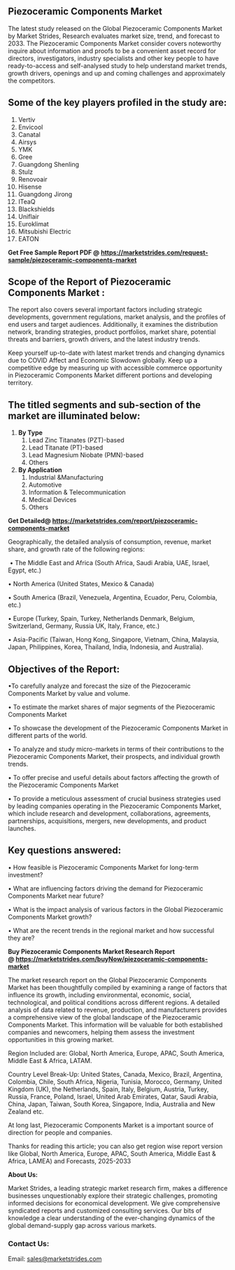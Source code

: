 <h2>Piezoceramic Components Market</h2>
<p>The latest study released on the Global Piezoceramic Components Market by Market Strides, Research evaluates market size, trend, and forecast to 2033. The Piezoceramic Components Market consider covers noteworthy inquire about information and proofs to be a convenient asset record for directors, investigators, industry specialists and other key people to have ready-to-access and self-analysed study to help understand market trends, growth drivers, openings and up and coming challenges and approximately the competitors.</p>
<h2>Some of the key players profiled in the study are:</h2>
<ol>
<li>Vertiv</li>
<li>Envicool</li>
<li>Canatal</li>
<li>Airsys</li>
<li>YMK</li>
<li>Gree</li>
<li>Guangdong Shenling</li>
<li>Stulz</li>
<li>Renovoair</li>
<li>Hisense</li>
<li>Guangdong Jirong</li>
<li>ITeaQ</li>
<li>Blackshields</li>
<li>Uniflair</li>
<li>Euroklimat</li>
<li>Mitsubishi Electric</li>
<li>EATON</li>
</ol>
<p><strong>Get Free Sample Report PDF @ <a href="https://marketstrides.com/request-sample/piezoceramic-components-market">https://marketstrides.com/request-sample/piezoceramic-components-market</a></strong></p>
<h2>Scope of the Report of Piezoceramic Components Market :</h2>
<p>The report also covers several important factors including strategic developments, government regulations, market analysis, and the profiles of end users and target audiences. Additionally, it examines the distribution network, branding strategies, product portfolios, market share, potential threats and barriers, growth drivers, and the latest industry trends.</p>
<p>Keep yourself up-to-date with latest market trends and changing dynamics due to COVID Affect and Economic Slowdown globally. Keep up a competitive edge by measuring up with accessible commerce opportunity in Piezoceramic Components Market different portions and developing territory.</p>
<h2>The titled segments and sub-section of the market are illuminated below:</h2>
<ol>
<li><strong>By Type</strong>
<ol>
<li>Lead Zinc Titanates (PZT)-based</li>
<li>Lead Titanate (PT)-based</li>
<li>Lead Magnesium Niobate (PMN)-based</li>
<li>Others</li>
</ol>
</li>
<li><strong>By Application</strong>
<ol>
<li>Industrial &amp;Manufacturing</li>
<li>Automotive</li>
<li>Information &amp; Telecommunication</li>
<li>Medical Devices</li>
<li>Others</li>
</ol>
</li>
</ol>
<p><strong>Get Detailed@ <a href="https://marketstrides.com/report/piezoceramic-components-market">https://marketstrides.com/report/piezoceramic-components-market</a></strong></p>
<p>Geographically, the detailed analysis of consumption, revenue, market share, and growth rate of the following regions:</p>
<p>&nbsp;&bull; The Middle East and Africa (South Africa, Saudi Arabia, UAE, Israel, Egypt, etc.)</p>
<p>&bull; North America (United States, Mexico &amp; Canada)</p>
<p>&bull; South America (Brazil, Venezuela, Argentina, Ecuador, Peru, Colombia, etc.)</p>
<p>&bull; Europe (Turkey, Spain, Turkey, Netherlands Denmark, Belgium, Switzerland, Germany, Russia UK, Italy, France, etc.)</p>
<p>&bull; Asia-Pacific (Taiwan, Hong Kong, Singapore, Vietnam, China, Malaysia, Japan, Philippines, Korea, Thailand, India, Indonesia, and Australia).</p>
<h2>Objectives of the Report:</h2>
<p>&bull;To carefully analyze and forecast the size of the Piezoceramic Components Market by value and volume.</p>
<p>&bull; To estimate the market shares of major segments of the Piezoceramic Components Market</p>
<p>&bull; To showcase the development of the Piezoceramic Components Market in different parts of the world.</p>
<p>&bull; To analyze and study micro-markets in terms of their contributions to the Piezoceramic Components Market, their prospects, and individual growth trends.</p>
<p>&bull; To offer precise and useful details about factors affecting the growth of the Piezoceramic Components Market</p>
<p>&bull; To provide a meticulous assessment of crucial business strategies used by leading companies operating in the Piezoceramic Components Market, which include research and development, collaborations, agreements, partnerships, acquisitions, mergers, new developments, and product launches.</p>
<h2>Key questions answered:</h2>
<p>&bull; How feasible is Piezoceramic Components Market for long-term investment?</p>
<p>&bull; What are influencing factors driving the demand for Piezoceramic Components Market near future?</p>
<p>&bull; What is the impact analysis of various factors in the Global Piezoceramic Components Market growth?</p>
<p>&bull; What are the recent trends in the regional market and how successful they are?</p>
<p><strong>Buy Piezoceramic Components Market Research Report @&nbsp;<a href="https://marketstrides.com/buyNow/piezoceramic-components-market">https://marketstrides.com/buyNow/piezoceramic-components-market</a></strong></p>
<p>The market research report on the Global Piezoceramic Components Market has been thoughtfully compiled by examining a range of factors that influence its growth, including environmental, economic, social, technological, and political conditions across different regions. A detailed analysis of data related to revenue, production, and manufacturers provides a comprehensive view of the global landscape of the Piezoceramic Components Market. This information will be valuable for both established companies and newcomers, helping them assess the investment opportunities in this growing market.</p>
<p>Region Included are: Global, North America, Europe, APAC, South America, Middle East &amp; Africa, LATAM.</p>
<p>Country Level Break-Up: United States, Canada, Mexico, Brazil, Argentina, Colombia, Chile, South Africa, Nigeria, Tunisia, Morocco, Germany, United Kingdom (UK), the Netherlands, Spain, Italy, Belgium, Austria, Turkey, Russia, France, Poland, Israel, United Arab Emirates, Qatar, Saudi Arabia, China, Japan, Taiwan, South Korea, Singapore, India, Australia and New Zealand etc.</p>
<p>At long last, Piezoceramic Components Market is a important source of direction for people and companies.</p>
<p>Thanks for reading this article; you can also get region wise report version like Global, North America, Europe, APAC, South America, Middle East &amp; Africa, LAMEA) and Forecasts, 2025-2033</p>
<p><strong>About Us: </strong></p>
<p>Market Strides, a leading strategic market research firm, makes a difference businesses unquestionably explore their strategic challenges, promoting informed decisions for economical development. We give comprehensive syndicated reports and customized consulting services. Our bits of knowledge a clear understanding of the ever-changing dynamics of the global demand-supply gap across various markets.</p>
<h3>Contact Us:</h3>
<p>Email: <a href="mailto:sales@marketstrides.com">sales@marketstrides.com</a></p>
